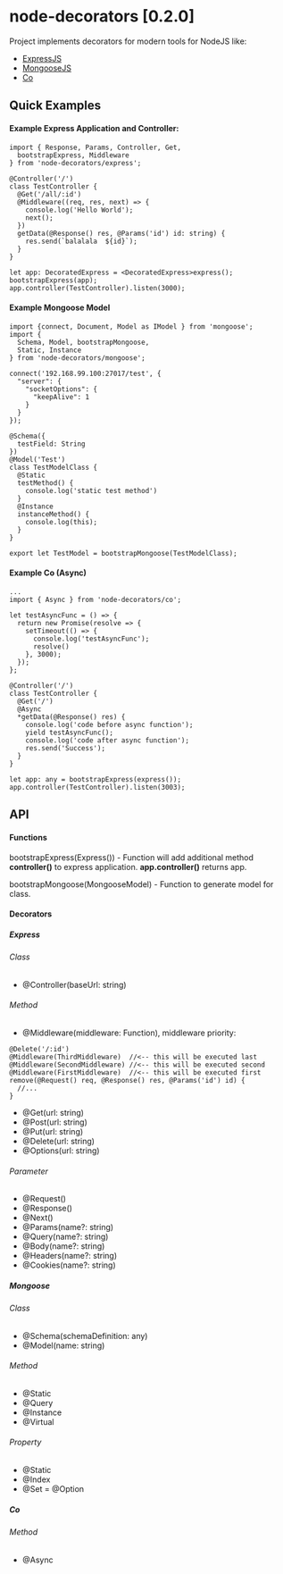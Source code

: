 # node-decorators [0.2.0]
Project implements decorators for modern tools for NodeJS like:
- [ExpressJS]
- [MongooseJS]
- [Co]

## Quick Examples
#### Example Express Application and Controller:
```
import { Response, Params, Controller, Get,
  bootstrapExpress, Middleware
} from 'node-decorators/express';

@Controller('/')
class TestController {
  @Get('/all/:id')
  @Middleware((req, res, next) => {
    console.log('Hello World');
    next();
  })
  getData(@Response() res, @Params('id') id: string) {
    res.send(`balalala  ${id}`);
  }
}

let app: DecoratedExpress = <DecoratedExpress>express();
bootstrapExpress(app);
app.controller(TestController).listen(3000);
```

#### Example Mongoose Model
```
import {connect, Document, Model as IModel } from 'mongoose';
import {
  Schema, Model, bootstrapMongoose,
  Static, Instance
} from 'node-decorators/mongoose';

connect('192.168.99.100:27017/test', {
  "server": {
    "socketOptions": {
      "keepAlive": 1
    }
  }
});

@Schema({
  testField: String
})
@Model('Test')
class TestModelClass {
  @Static
  testMethod() {
    console.log('static test method')
  }
  @Instance
  instanceMethod() {
    console.log(this);
  }
}

export let TestModel = bootstrapMongoose(TestModelClass);
```

#### Example Co (Async)
```
...
import { Async } from 'node-decorators/co';

let testAsyncFunc = () => {
  return new Promise(resolve => {
    setTimeout(() => {
      console.log('testAsyncFunc');
      resolve()
    }, 3000);
  });
};

@Controller('/')
class TestController {
  @Get('/')
  @Async
  *getData(@Response() res) {
    console.log('code before async function');
    yield testAsyncFunc();
    console.log('code after async function');
    res.send('Success');
  }
}

let app: any = bootstrapExpress(express());
app.controller(TestController).listen(3003);
```

## API

#### Functions
bootstrapExpress(Express()) - Function will add additional method **controller()** to express application.
**app.controller()** returns app.

bootstrapMongoose(MongooseModel) - Function to generate model for class.

#### Decorators

##### Express
###### Class
* @Controller(baseUrl: string)
###### Method
* @Middleware(middleware: Function), middleware priority:
```
@Delete('/:id')
@Middleware(ThirdMiddleware)  //<-- this will be executed last
@Middleware(SecondMiddleware) //<-- this will be executed second
@Middleware(FirstMiddleware)  //<-- this will be executed first
remove(@Request() req, @Response() res, @Params('id') id) {
  //...
}
```
* @Get(url: string)
* @Post(url: string)
* @Put(url: string)
* @Delete(url: string)
* @Options(url: string)
###### Parameter
* @Request()
* @Response()
* @Next()
* @Params(name?: string)
* @Query(name?: string)
* @Body(name?: string)
* @Headers(name?: string)
* @Cookies(name?: string)

##### Mongoose
###### Class
* @Schema(schemaDefinition: any)
* @Model(name: string)
###### Method
* @Static
* @Query
* @Instance
* @Virtual
###### Property
* @Static
* @Index
* @Set = @Option

##### Co
###### Method
* @Async

[ExpressJS]:http://expressjs.com
[MongooseJS]:http://mongoosejs.com
[Co]:https://github.com/tj/co
